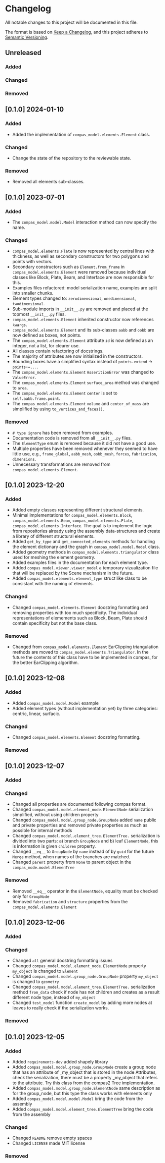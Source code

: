 # Changelog

All notable changes to this project will be documented in this file.

The format is based on [Keep a Changelog](https://keepachangelog.com/en/1.0.0/),
and this project adheres to [Semantic Versioning](https://semver.org/spec/v2.0.0.html).

## Unreleased

### Added

### Changed

### Removed

## [0.1.0] 2024-01-10

### Added
* Added the implementation of `compas_model.elements.Element` class.

### Changed
* Change the state of the repository to the reviewable state.

### Removed
* Removed all elements sub-classes.

## [0.1.0] 2023-07-01

### Added
* The `compas_model.model.Model` interaction method can now specify the name.

### Changed
* `compas_model.elements.Plate` is now represented by central lines with thickness, as well as secondary constructors for two polygons and points with vectors.
* Secondary constructors such as `Element.from_frame` in `compas_model.elements.Element` were removed because individual classes like Block, Plate, Beam, and Interface are now responsible for this.
* Examples files refactored: model serialization name, examples are split into smaller chunks.
* Element types changed to: `zerodimensional`, `onedimensional`, `twodimensional`.
* Sub-module imports in `__init__.py` are removed and placed at the topmost `__init__.py` files.
* `compas_model.elements.Element` inherited constructor now references `kwargs`.
* `compas_model.elements.Element` and its sub-classes `aabb` and `oobb` are now defined as boxes, not points.
* The `compas_model.elements.Element` attribute `id` is now defined as an integer, not a list, for clearer use.
* All classes contain refactoring of docstrings.
* The majority of attributes are now initialized in the constructors.
* Bounding boxes have a simplified syntax instead of `points.extend` -> `points+=...`.
* The `compas_model.elements.Element` `AsseritionError` was changed to `ValueError`.
* The `compas_model.elements.Element` `surface_area` method was changed to `area`.
* The `compas_model.elements.Element` `center` is set to `self.aabb.frame.point`.
* The `compas_model.elements.Element` `volume` and `center_of_mass` are simplified by using `to_vertices_and_faces()`.

### Removed
* `# type ignore` has been removed from examples.
* Documentation code is removed from all `__init__.py` files.
* The `ElementType` enum is removed because it did not have a good use.
* Multiple properties have been removed whenever they seemed to have little use, e.g., `frame_global`, `aabb_mesh`, `oobb_mesh`, `forces`, `fabrication`, `dimensions`.
* Unnecessary transformations are removed from `compas_model.elements.Element`.


## [0.1.0] 2023-12-20

### Added
* Added empty classes representing different structural elements.
* Minimal implementations for `compas_model.elements.Block`, `compas_model.elements.Beam`, `compas_model.elements.Plate`, `compas_model.elements.Interface`. The goal is to implement the logic from repositories already using the assembly data-structures and create a library of different structural elements.
* Added `get_by_type` and `get_connected_elements` methods for handling the element dictionary and the graph in `compas_model.model.Model` class.
* Added geometry methods in `compas_model.elements.triangulator` class used for meshing the element geometry.
* Added examples files in the documentation for each element type.
* Added `compas_model.viewer.viewer_model` a temporary vizualization file that will be replaced by the Scene mechanism in the future.
* Added `compas_model.elements.element_type` struct like class to be consistant with the naming of elements.

### Changed
* Changed `compas_model.elements.Element` docstring formatting and removing properties with too much specificity. The individual representations of elemements such as Block, Beam, Plate should contain specificity but not the base class.

### Removed
* Changed from `compas_model.elements.Element` EarClipping triangulation methods are moved to `compas_model.elements.Triangulator`. In the future the contents of this class have to be implemented in compas, for the better EarClipping algorithm.

## [0.1.0] 2023-12-08

### Added
* Added `compas_model.model.Model` example
* Added element types (without implementation yet) by three categories: centric, linear, surfacic.

### Changed
* Changed `compas_model.elements.Element` docstring formatting.

### Removed

## [0.1.0] 2023-12-07

### Added

### Changed
* Changed all properties are documented following compas format.
* Changed `compas_model.model.element_node.ElementNode` serialization simplified, without using children property
* Changed `compas_model.model.group_node.GroupNode` added `name` public and private properties and removed private properties as much as possible for internal methods
* Changed `compas_model.model.element_tree.ElementTree.` serialization is divided into two parts: a) branch `GroupNode` and b) leaf `ElementNode`, this is information is given `children` property.
* Changed `__eq__` to `GroupNode` by `name` instead of by `guid` for the future `Merge` method, when names of the branches are matched.
* Changed `parent` property from `None` to parent object in the `compas_mode.model.ElemenTree`

### Removed
* Removed `__eq__` operator in the `ElementNode`, equality must be checked only for `GroupNode`
* Removed `fabrication` and `structure` properties from the `compas_model.elements.Element`

## [0.1.0] 2023-12-06

### Added

### Changed
* Changed `all` general docstring formatting issues
* Changed `compas_model.model.element_node.ElementNode` property `my_object` is changed to `Element`
* Changed `compas_model.model.group_node.GroupNode` property `my_object` is changed to `geometry`
* Changed `compas_model.model.element_tree.ElementTree.` serialization method `from_data` check if node has not children and creates as a result different node type, instead of `my_object`
* Changed `test_model` function `create_model` by adding more nodes at leaves to really check if the serialization works.

### Removed

## [0.1.0] 2023-12-05

### Added

* Added `requirements-dev` added shapely library
* Added `compas_model.model.group_node.GroupNode` create a group node that has an attribute of _my_object that is stored in the node Attributes, check the serialization, there must be a property _my_object that refers to the attribute. Try this class from the compas2 Tree implementation.
* Added `compas_model.model.group_node.ElementNode` same description as for the group_node, but this type the class works with elements only
* Added `compas_model.model.model.Model` bring the code from the assembly
* Added `compas_model.model.element_tree.ElementTree` bring the code from the assembly

### Changed
* Changed `README` remove empty spaces
* Changed `LICENSE` made MIT license

### Removed
